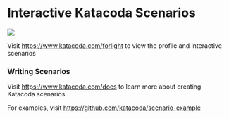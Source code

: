 # Interactive Katacoda Scenarios

[![](http://shields.katacoda.com/katacoda/forlight/count.svg)](https://www.katacoda.com/forlight "Get your profile on Katacoda.com")

Visit https://www.katacoda.com/forlight to view the profile and interactive scenarios

### Writing Scenarios
Visit https://www.katacoda.com/docs to learn more about creating Katacoda scenarios

For examples, visit https://github.com/katacoda/scenario-example
